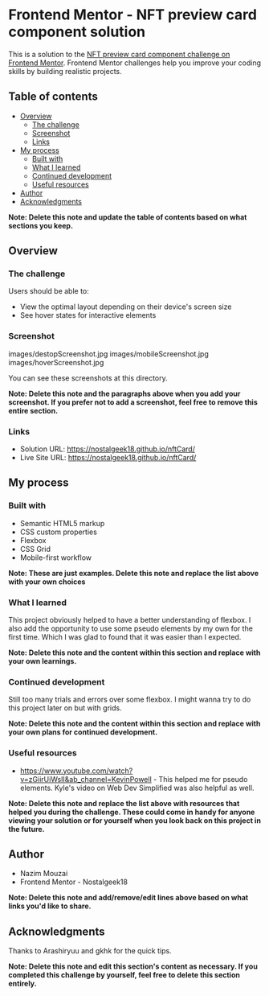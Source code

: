 # Frontend Mentor - NFT preview card component solution

This is a solution to the [NFT preview card component challenge on Frontend Mentor](https://www.frontendmentor.io/challenges/nft-preview-card-component-SbdUL_w0U). Frontend Mentor challenges help you improve your coding skills by building realistic projects. 

## Table of contents

- [Overview](#overview)
  - [The challenge](#the-challenge)
  - [Screenshot](#screenshot)
  - [Links](#links)
- [My process](#my-process)
  - [Built with](#built-with)
  - [What I learned](#what-i-learned)
  - [Continued development](#continued-development)
  - [Useful resources](#useful-resources)
- [Author](#author)
- [Acknowledgments](#acknowledgments)

**Note: Delete this note and update the table of contents based on what sections you keep.**

## Overview

### The challenge

Users should be able to:

- View the optimal layout depending on their device's screen size
- See hover states for interactive elements

### Screenshot

images/destopScreenshot.jpg
images/mobileScreenshot.jpg
images/hoverScreenshot.jpg

You can see these screenshots at this directory.

**Note: Delete this note and the paragraphs above when you add your screenshot. If you prefer not to add a screenshot, feel free to remove this entire section.**

### Links

- Solution URL: https://nostalgeek18.github.io/nftCard/
- Live Site URL: https://nostalgeek18.github.io/nftCard/

## My process

### Built with

- Semantic HTML5 markup
- CSS custom properties
- Flexbox
- CSS Grid
- Mobile-first workflow

**Note: These are just examples. Delete this note and replace the list above with your own choices**

### What I learned

This project obviously helped to have a better understanding of flexbox. I also add the opportunity to use some pseudo elements by my own for the first time. Which I was glad to found that it was easier than I expected.


**Note: Delete this note and the content within this section and replace with your own learnings.**

### Continued development

Still too many trials and errors over some flexbox. I might wanna try to do this project later on but with grids.

**Note: Delete this note and the content within this section and replace with your own plans for continued development.**

### Useful resources

- https://www.youtube.com/watch?v=zGiirUiWslI&ab_channel=KevinPowell - This helped me for pseudo elements. Kyle's video on Web Dev Simplified was also helpful as well.

**Note: Delete this note and replace the list above with resources that helped you during the challenge. These could come in handy for anyone viewing your solution or for yourself when you look back on this project in the future.**

## Author

- Nazim Mouzai
- Frontend Mentor - Nostalgeek18

**Note: Delete this note and add/remove/edit lines above based on what links you'd like to share.**

## Acknowledgments

Thanks to Arashiryuu and gkhk for the quick tips.

**Note: Delete this note and edit this section's content as necessary. If you completed this challenge by yourself, feel free to delete this section entirely.**
